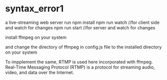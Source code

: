 # syntax_error1

a live-streaming web server
run npm install
npm run watch //for client side and watch for changes
npm run start //for server and watch for changes

install ffmpeg on your system 

and change the directory of ffmpeg in config.js file to the installed directory on your system

To impplement the same, RTMP is used here incorporated with ffmpeg.
Real-Time Messaging Protocol (RTMP) is a protocol for streaming audio, video, and data over the Internet.
